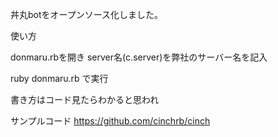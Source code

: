 丼丸botをオープンソース化しました。

使い方

donmaru.rbを開き
server名(c.server)を弊社のサーバー名を記入

ruby donmaru.rb で実行

書き方はコード見たらわかると思われ

サンプルコード
https://github.com/cinchrb/cinch
